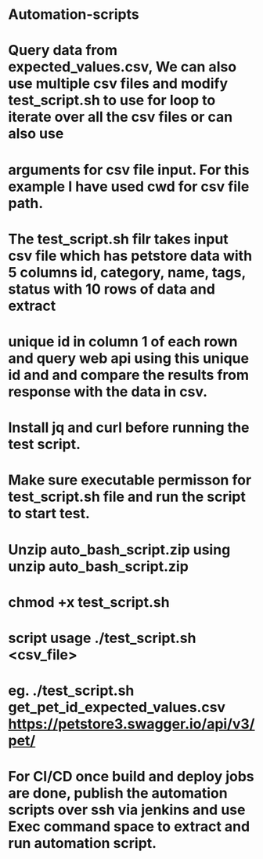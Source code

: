 # Automation-scripts

# Query data from expected_values.csv, We can also use multiple csv files and modify test_script.sh to use for loop to iterate over all the csv files or can also use 
# arguments for csv file input. For this example I have used cwd for csv file path.
# The test_script.sh filr takes input csv file which has petstore data with 5 columns id, category, name, tags, status with 10 rows of data and extract
# unique id in column 1 of each rown and query web api using this unique id and and compare the results from response with the data in csv.
# Install jq and curl before running the test script.
# Make sure executable permisson for test_script.sh file and run the script to start test.
# Unzip auto_bash_script.zip using unzip auto_bash_script.zip
# chmod +x test_script.sh
# script usage ./test_script.sh <csv_file> <api>
# eg. ./test_script.sh get_pet_id_expected_values.csv https://petstore3.swagger.io/api/v3/pet/


# For CI/CD once build and deploy jobs are done, publish the automation scripts over ssh via jenkins and use Exec command space to extract and run automation script.
